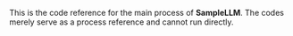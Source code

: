 This is the code reference for the main process of **SampleLLM**. The codes merely serve as a process reference and cannot run directly.
